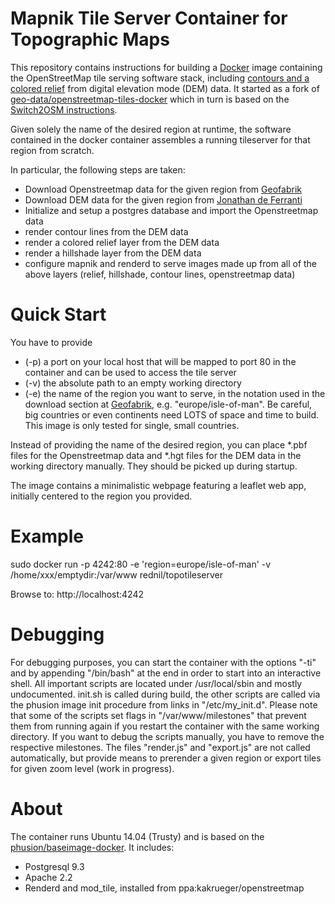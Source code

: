 # Mapnik Tile Server Container for Topographic Maps

This repository contains instructions for building a
[Docker](https://www.docker.io/) image containing the OpenStreetMap tile
serving software stack, including [contours and a colored relief](http://wiki.openstreetmap.org/wiki/HikingBikingMaps) from digital elevation mode (DEM) data. It started as a fork of [geo-data/openstreetmap-tiles-docker](https://github.com/geo-data/openstreetmap-tiles-docker) which in turn is based on the
[Switch2OSM instructions](http://switch2osm.org/serving-tiles/manually-building-a-tile-server-14-04/).

Given solely the name of the desired region at runtime, the software contained in the docker container assembles a running tileserver for that region from scratch.

In particular, the following steps are taken:

* Download Openstreetmap data for the given region from [Geofabrik](http://www.geofabrik.de/)
* Download DEM data for the given region from [Jonathan de Ferranti](http://viewfinderpanoramas.org/dem3.html)
* Initialize and setup a postgres database and import the Openstreetmap data
* render contour lines from the DEM data
* render a colored relief layer from the DEM data
* render a hillshade layer from the DEM data
* configure mapnik and renderd to serve images made up from all of the above layers (relief, hillshade, contour lines, openstreetmap data)

# Quick Start

You have to provide 

* (-p) a port on your local host that will be mapped to port 80 in the container and can be used to access the tile server
* (-v) the absolute path to an empty working directory 
* (-e) the name of the region you want to serve, in the notation used in the download section at [Geofabrik](http://www.geofabrik.de/), e.g. "europe/isle-of-man". Be careful, big countries or even continents need LOTS of space and time to build. This image is only tested for single, small countries.

Instead of providing the name of the desired region, you can place *.pbf files for the Openstreetmap data and *.hgt files for the DEM data in the working directory manually. They should be picked up during startup.

The image contains a minimalistic webpage featuring a leaflet web app, initially centered to the region you provided.

# Example

sudo docker run -p 4242:80 -e 'region=europe/isle-of-man' -v /home/xxx/emptydir:/var/www rednil/topotileserver 

Browse to: http://localhost:4242

# Debugging

For debugging purposes, you can start the container with the options "-ti" and by appending "/bin/bash" at the end in order to start into an interactive shell. All important scripts are located under /usr/local/sbin and mostly undocumented. init.sh is called during build, the other scripts are called via the phusion image init procedure from links in "/etc/my_init.d". Please note that some of the scripts set flags in "/var/www/milestones" that prevent them from running again if you restart the container with the same working directory. If you want to debug the scripts manually, you have to remove the respective milestones. The files "render.js" and "export.js" are not called automatically, but provide means to prerender a given region or export tiles for given zoom level (work in progress).

# About

The container runs Ubuntu 14.04 (Trusty) and is based on the
[phusion/baseimage-docker](https://github.com/phusion/baseimage-docker).  It
includes:

* Postgresql 9.3
* Apache 2.2
* Renderd and mod_tile, installed from ppa:kakrueger/openstreetmap
